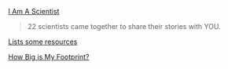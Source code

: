 [I Am A Scientist](https://www.iamascientist.info/students)

> 22 scientists came together to share their stories with YOU.

[Lists some resources](https://vtdigger.org/2020/08/27/elijah-hawkes-ask-even-more-of-schools/)

[How Big is My Footprint?](http://ncsce.net/ecologicalfootprint/)
